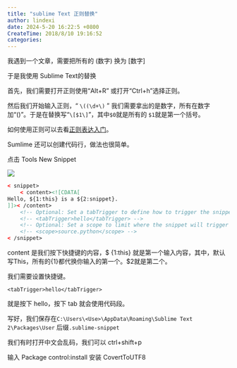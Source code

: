```yaml
---
title: "sublime Text 正则替换"
author: lindexi
date: 2024-5-20 16:22:5 +0800
CreateTime: 2018/8/10 19:16:52
categories: 
---
```



<!--more-->


<!-- CreateTime:2018/8/10 19:16:52 -->


<div id="toc"></div>

我遇到一个文章，需要把所有的 (数字)  换为 [数字]

于是我使用 Sublime Text的替换

首先，我们需要打开正则使用“Alt+R” 或打开“Ctrl+h”选择正则。

然后我们开始输入正则，“ `\((\d+\)` ” 我们需要拿出的是数字，所有在数字加“()”。于是在替换写“`\[$1\]`”，其中`$0`就是所有的 `$1`就是第一个括号。

如何使用正则可以去看[正则表达入门](https://blog.lindexi.com/post/%E6%AD%A3%E5%88%99%E8%A1%A8%E8%BE%BE%E5%BC%8F30%E5%88%86%E9%92%9F%E5%85%A5%E9%97%A8%E6%95%99%E7%A8%8B.html)。

Sumlime 还可以创建代码行，做法也很简单。

点击 Tools   New Snippet 


![](http://image.acmx.xyz/d021ae55-501f-4838-a9a0-f09ee95a83b82016121992723.jpg)


```xml
< snippet>
	< content><![CDATA[
Hello, ${1:this} is a ${2:snippet}.
]]>< /content>
	<!-- Optional: Set a tabTrigger to define how to trigger the snippet -->
	<!-- <tabTrigger>hello</tabTrigger> -->
	<!-- Optional: Set a scope to limit where the snippet will trigger -->
	<!-- <scope>source.python</scope> -->
< /snippet>

```

content 是我们按下快捷键的内容，\$ {1:this} 就是第一个输入内容，其中，默认写This，所有的{1}都代换你输入的第一个。\$2就是第二个。

我们需要设置快捷键。

`<tabTrigger>hello</tabTrigger>`

就是按下 hello，按下 tab 就会使用代码段。

写好，我们保存在`C:\Users\<Use>\AppData\Roaming\Sublime Text 2\Packages\User` 后缀`.sublime-snippet`


我们有时打开中文会乱码，我们可以 ctrl+shift+p

输入 Package  control:install 安装 CovertToUTF8


